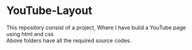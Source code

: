 # YouTube-Layout
<p>
  This repository consist of a project, Where I have build a YouTube page using html and css<br>
  Above folders have all the required source codes.
</p>
